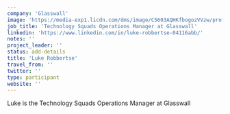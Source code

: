 ```yaml
---
company: 'Glasswall'
image: 'https://media-exp1.licdn.com/dms/image/C5603AQHKfbogozVVzw/profile-displayphoto-shrink_200_200/0?e=1588204800&v=beta&t=YKrBV4IgZLsoopqf7M-MuV9xsz2zlV87pvzlcRdqox0'
job_title: 'Technology Squads Operations Manager at Glasswall'
linkedin: 'https://www.linkedin.com/in/luke-robbertse-04116abb/'
notes: ''
project_leader: ''
status: add-details
title: 'Luke Robbertse'
travel_from: ''
twitter: ''
type: participant
website: ''
---
```

Luke is the Technology Squads Operations Manager at Glasswall